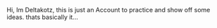 Hi, Im Deltakotz,
this is just an Account to practice and show off some ideas.
thats basically it...
